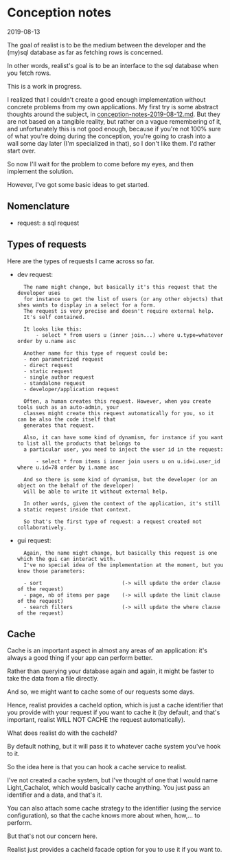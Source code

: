 Conception notes
==================
2019-08-13




The goal of realist is to be the medium between the developer and the (my)sql database as far as fetching rows 
is concerned.

In other words, realist's goal is to be an interface to the sql database when you fetch rows.





This is a work in progress.

I realized that I couldn't create a good enough implementation without concrete problems from my own applications.
My first try is some abstract thoughts around the subject, in [conception-notes-2019-08-12.md](https://github.com/lingtalfi/Light_Realist/blob/master/doc/pages/conception-notes-2019-08-12.md).
But they are not based on a tangible reality, but rather on a vague remembering of it, and unfortunately this is not good enough,
because if you're not 100% sure of what you're doing during the conception, you're going to crash into a wall some day later 
(I'm specialized in that), so I don't like them.
I'd rather start over.


So now I'll wait for the problem to come before my eyes, and then implement the solution.


However, I've got some basic ideas to get started.


Nomenclature
-----------
- request: a sql request
             



Types of requests
------------------

Here are the types of requests I came across so far.

- dev request: 

        The name might change, but basically it's this request that the developer uses 
        for instance to get the list of users (or any other objects) that shes wants to display in a select for a form.
        The request is very precise and doesn't require external help.
        It's self contained.
        
        It looks like this:
            - select * from users u (inner join...) where u.type=whatever order by u.name asc
            
        Another name for this type of request could be:
        - non parametrized request
        - direct request
        - static request
        - single author request
        - standalone request
        - developer/application request
        
        Often, a human creates this request. However, when you create tools such as an auto-admin, your
        classes might create this request automatically for you, so it can be also the code itself that
        generates that request.
        
        Also, it can have some kind of dynamism, for instance if you want to list all the products that belongs to 
        a particular user, you need to inject the user id in the request:
            
            - select * from items i inner join users u on u.id=i.user_id where u.id=78 order by i.name asc
        
        And so there is some kind of dynamism, but the developer (or an object on the behalf of the developer)
        will be able to write it without external help.
        
        In other words, given the context of the application, it's still a static request inside that context.
        
        So that's the first type of request: a request created not collaboratively.             
        
- gui request:

        Again, the name might change, but basically this request is one which the gui can interact with.
        I've no special idea of the implementation at the moment, but you know those parameters:
        
        - sort                          (-> will update the order clause of the request)    
        - page, nb of items per page    (-> will update the limit clause of the request)     
        - search filters                (-> will update the where clause of the request)
            







Cache
--------------

Cache is an important aspect in almost any areas of an application: it's always a good thing if your app can perform better.

Rather than querying your database again and again, it might be faster to take the data from a file directly.

And so, we might want to cache some of our requests some days.

Hence, realist provides a cacheId option, which is just a cache identifier that you provide with your request if you want to cache
it (by default, and that's important, realist WILL NOT CACHE the request automatically).


What does realist do with the cacheId?

By default nothing, but it will pass it to whatever cache system you've hook to it.

So the idea here is that you can hook a cache service to realist.

I've not created a cache system, but I've thought of one that I would name Light_Cachalot, which would basically cache anything.
You just pass an identifier and a data, and that's it.

You can also attach some cache strategy to the identifier (using the service configuration), so that the cache knows more about 
when, how,... to perform.
  
But that's not our concern here.

Realist just provides a cacheId facade option for you to use it if you want to.  
  








